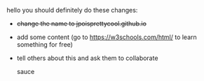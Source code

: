 hello you should definitely do these changes:
* ~~change the name to jpoisprettycool.github.io~~
* add some content (go to https://w3schools.com/html/ to learn something for free)
* tell others about this and ask them to collaborate

  sauce
